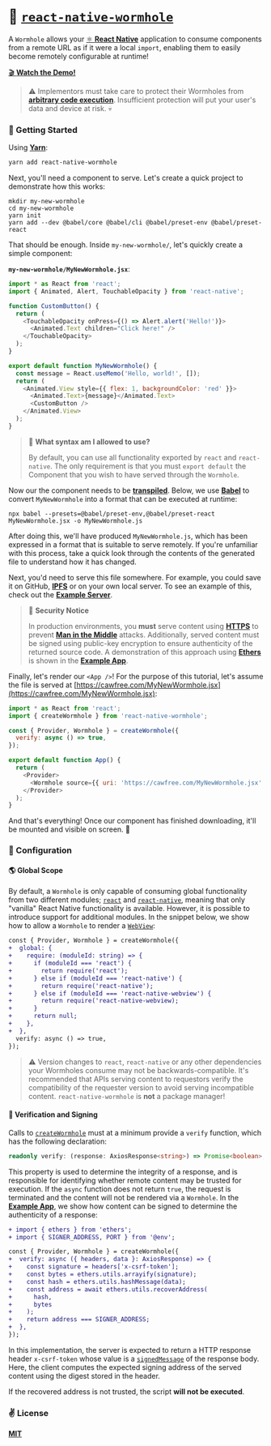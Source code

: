 # 🌌 [`react-native-wormhole`](http://npmjs.com/package/react-native-wormhole)
A `Wormhole` allows your [⚛️ **React Native**](https://reactnative/dev) application to consume components from a remote URL as if it were a local `import`, enabling them to easily become remotely configurable at runtime!

[🎬 **Watch the Demo!**](https://twitter.com/cawfree/status/1370809787294879746)

> ⚠️ Implementors must take care to protect their Wormholes from [**arbitrary code execution**](https://en.wikipedia.org/wiki/Arbitrary_code_execution). Insufficient protection will put your user's data and device at risk. 💀

### 🚀 Getting Started

Using [**Yarn**](https://yarnpkg.com):

```sh
yarn add react-native-wormhole
```

Next, you'll need a component to serve. Let's create a quick project to demonstrate how this works:

```
mkdir my-new-wormhole
cd my-new-wormhole
yarn init
yarn add --dev @babel/core @babel/cli @babel/preset-env @babel/preset-react
```

That should be enough. Inside `my-new-wormhole/`, let's quickly create a simple component:

**`my-new-wormhole/MyNewWormhole.jsx`**:

```javascript
import * as React from 'react';
import { Animated, Alert, TouchableOpacity } from 'react-native';

function CustomButton() {
  return (
    <TouchableOpacity onPress={() => Alert.alert('Hello!')}>
      <Animated.Text children="Click here!" />
    </TouchableOpacity>
  );
}

export default function MyNewWormhole() {
  const message = React.useMemo('Hello, world!', []);
  return (
    <Animated.View style={{ flex: 1, backgroundColor: 'red' }}>
      <Animated.Text>{message}</Animated.Text>
      <CustomButton />
    </Animated.View>
  );
}
```

> 🤔 **What syntax am I allowed to use?**
> 
> By default, you can use all functionality exported by `react` and `react-native`. The only requirement is that you must `export default` the Component that you wish to have served through the `Wormhole`.

Now our the component needs to be [**transpiled**](https://babeljs.io/docs/en/babel-cli). Below, we use [**Babel**](https://babeljs.io/) to convert `MyNewWormhole` into a format that can be executed at runtime:

```
npx babel --presets=@babel/preset-env,@babel/preset-react MyNewWormhole.jsx -o MyNewWormhole.js
```

After doing this, we'll have produced `MyNewWormhole.js`, which has been expressed in a format that is suitable to serve remotely. If you're unfamiliar with this process, take a quick look through the contents of the generated file to understand how it has changed.

Next, you'd need to serve this file somewhere. For example, you could save it on GitHub, [**IPFS**](https://ipfs.io/) or on your own local server. To see an example of this, check out the [**Example Server**](./example/scripts/serve.js).

> 👮 **Security Notice**
> 
> In production environments, you **must** serve content using [**HTTPS**](https://en.wikipedia.org/wiki/HTTPS) to prevent [**Man in the Middle**](https://en.wikipedia.org/wiki/Man-in-the-middle_attack) attacks. Additionally, served content must be signed using public-key encryption to ensure authenticity of the returned source code. A demonstration of this approach using [**Ethers**](https://github.com/ethers-io/ethers.js/) is shown in the [**Example App**](https://github.com/cawfree/react-native-wormhole/blob/bdb127b21e403dab1fb63894f5d6764a92a002d4/example/App.tsx#L11).


Finally, let's render our `<App />`! For the purpose of this tutorial, let's assume the file is served at [https://cawfree.com/MyNewWormhole.jsx](https://cawfree.com/MyNewWormhole.jsx):

```javascript
import * as React from 'react';
import { createWormhole } from 'react-native-wormhole';

const { Provider, Wormhole } = createWormhole({
  verify: async () => true,
});

export default function App() {
  return (
    <Provider>
      <Wormhole source={{ uri: 'https://cawfree.com/MyNewWormhole.jsx' }} />
    </Provider>
  );
}
```

And that's everything! Once our component has finished downloading, it'll be mounted and visible on screen. 🚀

### 🔩 Configuration

#### 🌎 Global Scope

By default, a `Wormhole` is only capable of consuming global functionality from two different modules; [`react`](https://github.com/facebook/react) and [`react-native`](https://github.com/facebook/react-native), meaning that only "vanilla" React Native functionality is available. However, it is possible to introduce support for additional modules. In the snippet below, we show how to allow a `Wormhole` to render a [`WebView`](https://github.com/react-native-webview/react-native-webview):

```diff
const { Provider, Wormhole } = createWormhole({
+  global: {
+    require: (moduleId: string) => {
+      if (moduleId === 'react') {
+        return require('react');
+      } else if (moduleId === 'react-native') {
+        return require('react-native');
+      } else if (moduleId === 'react-native-webview') {
+        return require('react-native-webview);
+      }
+      return null;
+    },
+  },
  verify: async () => true,
});
```

> ⚠️  Version changes to `react`, `react-native` or any other dependencies your Wormholes consume may not be backwards-compatible. It's recommended that APIs serving content to requestors verify the compatibility of the requester version to avoid serving incompatible content. `react-native-wormhole` is **not** a package manager!

#### 🔏 Verification and Signing

Calls to [`createWormhole`](./src/constants/createWormhole.tsx) must at a minimum provide a `verify` function, which has the following declaration:

```typescript
readonly verify: (response: AxiosResponse<string>) => Promise<boolean>;
```

This property is used to determine the integrity of a response, and is responsible for identifying whether remote content may be trusted for execution. If the `async` function does not return `true`, the request is terminated and the content will not be rendered via a `Wormhole`. In the [**Example App**](https://github.com/cawfree/react-native-wormhole/blob/bdb127b21e403dab1fb63894f5d6764a92a002d4/example/App.tsx#L11), we show how content can be signed to determine the authenticity of a response:

```diff
+ import { ethers } from 'ethers';
+ import { SIGNER_ADDRESS, PORT } from '@env';

const { Provider, Wormhole } = createWormhole({
+  verify: async ({ headers, data }: AxiosResponse) => {
+    const signature = headers['x-csrf-token'];
+    const bytes = ethers.utils.arrayify(signature);
+    const hash = ethers.utils.hashMessage(data);
+    const address = await ethers.utils.recoverAddress(
+      hash,
+      bytes
+    );
+    return address === SIGNER_ADDRESS;
+  },
});
```

In this implementation, the server is expected to return a HTTP response header `x-csrf-token` whose value is a [`signedMessage`](https://docs.ethers.io/v5/api/signer/) of the response body. Here, the client computes the expected signing address of the served content using the digest stored in the header.

If the recovered address is not trusted, the script **will not be executed**.

### ✌️ License
[**MIT**](./LICENSE)
